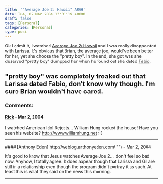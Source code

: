 ```yaml
---
title: '"Average Joe 2: Hawaii" ARGH'
date: Tue, 02 Mar 2004 13:31:19 +0000
draft: false
tags: [Personal]
categories: [Personal]
type: post
---
```


Ok I admit it, I watched [Average Joe 2: Hawaii](http://www.nbc.com/Average_Joe:_Hawaii/) and I was really disappointed with Larissa. It's obvious that Brian, the average joe, would've been better for her, yet she choose the "pretty boy". In the end, she got was she deserved "pretty boy" dumpped her when he found out she dated [Fabio](http://www.google.com/search?hl=en&lr=&ie=UTF-8&oe=UTF-8&q=fabio&btnG=Google+Search).

"pretty boy" was completely freaked out that Larissa dated Fabio, don't know why though. I'm sure Brian wouldn't have cared.
---
### Comments:
#### [Rick]( "") - <time datetime="2004-03-02 14:00:58">Mar 2, 2004</time>

I watched American Idol Rejects... William Hung rocked the house! Have you seen his website? http://www.williamhung.net :-)
<hr />
#### [Anthony Eden](http://weblog.anthonyeden.com/ "") - <time datetime="2004-03-02 15:04:08">Mar 2, 2004</time>

It's good to know that Jesus watches Average Joe 2...I don't feel so bad now. Anyhow, I totally agree. It does appear though that Larissa and Gil are still in a relationship even though the program didn't portray it as such. At least this is what they said on the news this morning.
<hr />
